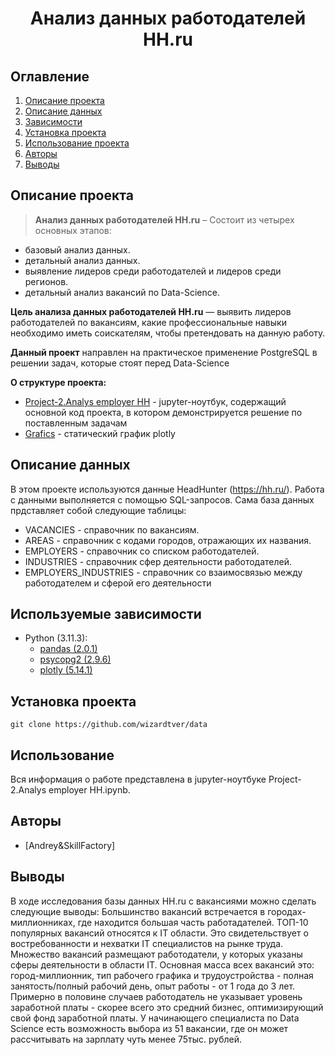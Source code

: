 
# <center> Анализ данных работодателей HH.ru </center>
## Оглавление
1. [Описание проекта](#Описание-проекта)
2. [Описание данных](#Описание-данных)
3. [Зависимости](#Зависимости)
4. [Установка проекта](#Установка-проекта)
5. [Использование проекта](#Использование-проекта)
6. [Авторы](#Авторы)
7. [Выводы](Использование-проекта)

## Описание проекта

> **Анализ данных работодателей HH.ru** – 
  Состоит из четырех основных этапов:
* базовый анализ данных.
* детальный анализ данных.
* выявление лидеров среди работодателей и лидеров среди регионов.
* детальный анализ вакансий по Data-Science.

**Цель анализа данных работодателей HH.ru** — выявить лидеров работодателей по вакансиям, какие профессиональные навыки необходимо иметь соискателям, чтобы претендовать на данную работу.

**Данный проект** направлен на практическое применение PostgreSQL в решении задач, которые стоят перед
Data-Science

**О структуре проекта:**
* [Project-2.Analys employer HH](https://github.com/wizardtver/data) - jupyter-ноутбук, содержащий основной код проекта, в котором демонстрируется решение по поставленным задачам
* [Grafics](https://github.com/wizardtver/data/tree/master/images) - статический график plotly 


## Описание данных
В этом проекте используются данные HeadHunter (https://hh.ru/). 
Работа с данными выполняется с помощью SQL-запросов. Сама база данных прдставляет собой следующие таблицы:
* VACANCIES - справочник по вакансиям.
* AREAS - справочник с кодами городов, отражающих их названия.
* EMPLOYERS - справочник со списком работодателей.
* INDUSTRIES - справочник сфер деятельности работодателей.
* EMPLOYERS_INDUSTRIES - справочник со взаимосвязью между работодателем и сферой его деятельности


## Используемые зависимости
* Python (3.11.3):
    * [pandas (2.0.1)](https://pandas.pydata.org)
    * [psycopg2 (2.9.6)](https://www.psycopg.org)
    * [plotly (5.14.1)](https://plotly.org)
  

## Установка проекта

```
git clone https://github.com/wizardtver/data
```

## Использование
Вся информация о работе представлена в jupyter-ноутбуке Project-2.Analys employer HH.ipynb.

## Авторы

* [Andrey&SkillFactory]

## Выводы
В ходе исследования базы данных HH.ru с вакансиями можно сделать следующие выводы:
    Большинство вакансий встречается в городах-миллионниках, где находится большая часть работадателей.
    ТОП-10 популярных вакансий относятся к IT области. Это свидетельствует о востребованности и нехватки IT специалистов на рынке труда.
    Множество вакансий размещают работодатели, у которых указаны сферы деятельности в области IT.
    Основная масса всех вакансий это: город-миллионник, тип рабочего графика и трудоустройства - полная занятость/полный рабочий день, опыт работы - от 1 года до 3 лет.
    Примерно в половине случаев работодатель не указывает уровень заработной платы - скорее всего это средний бизнес, оптимизирующий свой фонд заработной платы.
    У начинающего специалиста по Data Science есть возможность выбора из 51 вакансии, где он может рассчитывать на зарплату чуть менее 75тыс. рублей.
 